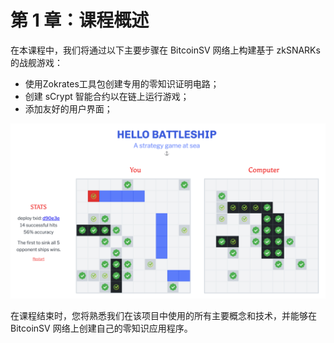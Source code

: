 # 第 1 章：课程概述


在本课程中，我们将通过以下主要步骤在 BitcoinSV 网络上构建基于 zkSNARKs 的战舰游戏：


* 使用Zokrates工具包创建专用的零知识证明电路；
* 创建 sCrypt 智能合约以在链上运行游戏；
* 添加友好的用户界面；

<img src="https://github.com/sCrypt-Inc/image-hosting/blob/master/learn-scrypt-courses/course-02/01.png?raw=true" width="600">


在课程结束时，您将熟悉我们在该项目中使用的所有主要概念和技术，并能够在 BitcoinSV 网络上创建自己的零知识应用程序。
